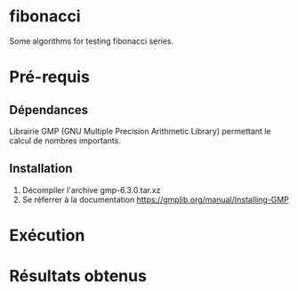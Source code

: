 # fibonacci
Some algorithms for testing fibonacci series.

# Pré-requis
## Dépendances
Librairie GMP (GNU Multiple Precision Arithmetic Library) permettant le calcul de nombres importants.

## Installation
1. Décompiler l'archive gmp-6.3.0.tar.xz
2. Se réferrer à la documentation https://gmplib.org/manual/Installing-GMP

# Exécution

# Résultats obtenus
